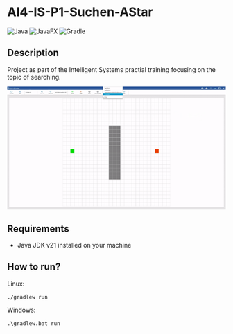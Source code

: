 # AI4-IS-P1-Suchen-AStar
![Java](https://img.shields.io/badge/Java-ED8B00?style=for-the-badge&logo=openjdk&logoColor=white) ![JavaFX](https://img.shields.io/badge/javafx-%23FF0000.svg?style=for-the-badge&logo=javafx&logoColor=white) ![Gradle](https://img.shields.io/badge/Gradle-02303A?style=for-the-badge&logo=Gradle&logoColor=white)

## Description
Project as part of the Intelligent Systems practial training focusing on the topic of searching.

![](https://github.com/BAAMMM1/AI4-IS-P1-Suchen-AStar/blob/348d64e00d7ee3168c27801875344e28374f1b75/images/teaser.gif)

## Requirements
- Java JDK v21 installed on your machine

## How to run?
Linux:
```
./gradlew run
```

Windows:
```
.\gradlew.bat run
```
